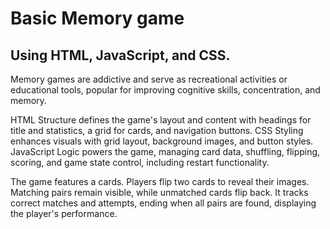 # Basic Memory game
## Using HTML, JavaScript, and CSS.

Memory games are addictive and serve as recreational activities or educational tools, popular for improving cognitive skills, concentration, and memory.

HTML Structure defines the game's layout and content with headings for title and statistics, a grid for cards, and navigation buttons. CSS Styling enhances visuals with grid layout, background images, and button styles. JavaScript Logic powers the game, managing card data, shuffling, flipping, scoring, and game state control, including restart functionality.

The game features a cards. Players flip two cards to reveal their images. Matching pairs remain visible, while unmatched cards flip back. It tracks correct matches and attempts, ending when all pairs are found, displaying the player's performance.
